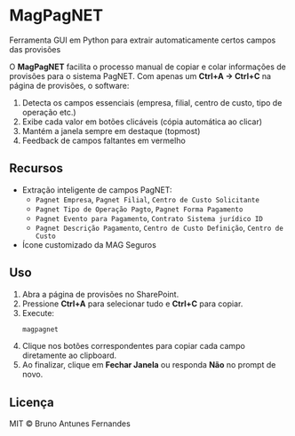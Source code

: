 # MagPagNET

Ferramenta GUI em Python para extrair automaticamente certos campos das provisões



O **MagPagNET** facilita o processo manual de copiar e colar informações de provisões para o sistema PagNET. Com apenas um **Ctrl+A → Ctrl+C** na página de provisões, o software:

1. Detecta os campos essenciais (empresa, filial, centro de custo, tipo de operação etc.)
2. Exibe cada valor em botões clicáveis (cópia automática ao clicar)
3. Mantém a janela sempre em destaque (topmost)
4. Feedback de campos faltantes em vermelho

## Recursos

- Extração inteligente de campos PagNET:
  - `Pagnet Empresa`, `Pagnet Filial`, `Centro de Custo Solicitante`
  - `Pagnet Tipo de Operação Pagto`, `Pagnet Forma Pagamento`
  - `Pagnet Evento para Pagamento`, `Contrato Sistema jurídico ID`
  - `Pagnet Descrição Pagamento`, `Centro de Custo Definição`, `Centro de Custo`
- Ícone customizado da MAG Seguros

## Uso

1. Abra a página de provisões no SharePoint.
2. Pressione **Ctrl+A** para selecionar tudo e **Ctrl+C** para copiar.
3. Execute:
   ```bash
   magpagnet
   ```
4. Clique nos botões correspondentes para copiar cada campo diretamente ao clipboard.
5. Ao finalizar, clique em **Fechar Janela** ou responda **Não** no prompt de novo.

## Licença

MIT © Bruno Antunes Fernandes

